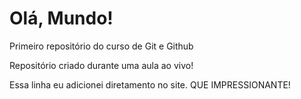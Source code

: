 # Olá, Mundo!
 Primeiro repositório do curso de Git e Github

Repositório criado durante uma aula ao vivo!

Essa linha  eu adicionei diretamento no site. QUE IMPRESSIONANTE!
